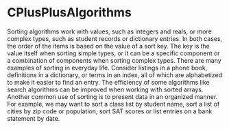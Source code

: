 # CPlusPlusAlgorithms
Sorting algorithms work with values, such as integers and reals, or more complex types, such as student records or dictionary entries. In both cases, the order of the items is based on the value of a sort key.  The key is the value itself when sorting simple types, or it can be a specific component or a combination of components when sorting complex types. There are many examples of sorting in everyday life.  Consider listings in a phone book, definitions in a dictionary, or terms in an index, all of which are alphabetized to make it easier to find an entry. The efficiency of some algorithms like search algorithms can be improved when working with sorted arrays.  Another common use of sorting is to present data in an organized manner. For example, we may want to sort a class list by student name, sort a list of cities by zip code or population, sort SAT scores or list entries on a bank statement by date.
